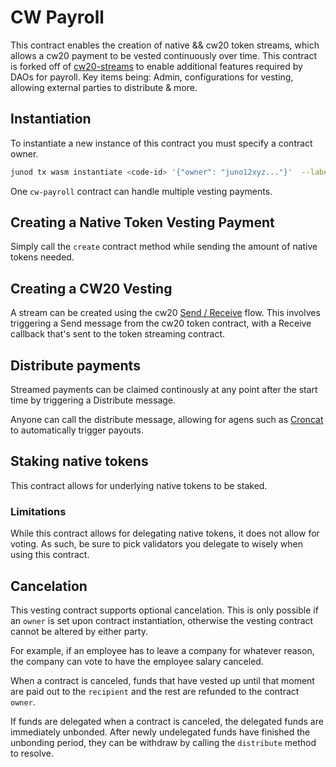 # CW Payroll

This contract enables the creation of native && cw20 token streams, which allows a cw20 payment to be vested continuously over time. This contract is forked off of [cw20-streams](https://github.com/CosmWasm/cw-tokens/tree/main/contracts/cw20-streams) to enable additional features required by DAOs for payroll. Key items being: Admin, configurations for vesting, allowing external parties to distribute & more.

## Instantiation

To instantiate a new instance of this contract you must specify a contract owner.

```sh
junod tx wasm instantiate <code-id> '{"owner": "juno12xyz..."}'  --label "cw-payroll contract" --from <your-key> 
```

One `cw-payroll` contract can handle multiple vesting payments.

## Creating a Native Token Vesting Payment

Simply call the `create` contract method while sending the amount of native tokens needed.

## Creating a CW20 Vesting
A stream can be created using the cw20 [Send / Receive](https://github.com/CosmWasm/cw-plus/blob/main/packages/cw20/README.md#receiver) flow. This involves triggering a Send message from the cw20 token contract, with a Receive callback that's sent to the token streaming contract.

## Distribute payments
Streamed payments can be claimed continously at any point after the start time by triggering a Distribute message.

Anyone can call the distribute message, allowing for agens such as [Croncat](https://cron.cat/) to automatically trigger payouts.

## Staking native tokens
This contract allows for underlying native tokens to be staked.

### Limitations
While this contract allows for delegating native tokens, it does not allow for voting. As such, be sure to pick validators you delegate to wisely when using this contract.

## Cancelation
This vesting contract supports optional cancelation. This is only possible if an `owner` is set upon contract instantiation, otherwise the vesting contract cannot be altered by either party.

For example, if an employee has to leave a company for whatever reason, the company can vote to have the employee salary canceled.

When a contract is canceled, funds that have vested up until that moment are paid out to the `recipient` and the rest are refunded to the contract `owner`.

If funds are delegated when a contract is canceled, the delegated funds are immediately unbonded. After newly undelegated funds have finished the unbonding period, they can be withdraw by calling the `distribute` method to resolve.

